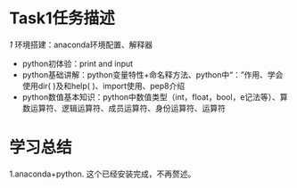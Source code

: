Task1任务描述
====
*1* 环境搭建：anaconda环境配置、解释器<br>
* python初体验：print and input<br>
* python基础讲解：python变量特性+命名释方法、python中“：”作用、学会使用dir( )及和help( )、import使用、pep8介绍<br>
* python数值基本知识：python中数值类型（int，float，bool，e记法等）、算数运算符、逻辑运算符、成员运算符、身份运算符、运算符

# 学习总结
1.anaconda+python. 这个已经安装完成，不再赘述。
